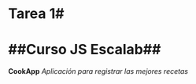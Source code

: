 # Tarea 1#
##Curso JS Escalab##
====================
**CookApp**
*Aplicación para registrar las mejores recetas*
